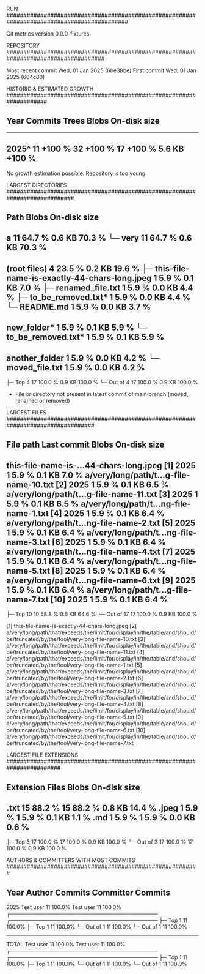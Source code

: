 RUN ############################################################################################

Git metrics version        0.0.0-fixtures

REPOSITORY #####################################################################################

Most recent commit         Wed, 01 Jan 2025 (6be38be)
First commit               Wed, 01 Jan 2025 (604c80)

HISTORIC & ESTIMATED GROWTH ####################################################################

Year        Commits                  Trees                  Blobs           On-disk size
------------------------------------------------------------------------------------------------
------------------------------------------------------------------------------------------------
2025^            11  +100 %             32  +100 %             17  +100 %         5.6 KB  +100 %
------------------------------------------------------------------------------------------------
No growth estimation possible: Repository is too young

LARGEST DIRECTORIES ############################################################################

Path                                                        Blobs           On-disk size
------------------------------------------------------------------------------------------------
a                                                              11  64.7 %         0.6 KB  70.3 %
└─ very                                                        11  64.7 %         0.6 KB  70.3 %
------------------------------------------------------------------------------------------------
(root files)                                                    4  23.5 %         0.2 KB  19.6 %
├─ this-file-name-is-exactly-44-chars-long.jpeg                 1   5.9 %         0.1 KB   7.0 %
├─ renamed_file.txt                                             1   5.9 %         0.0 KB   4.4 %
├─ to_be_removed.txt*                                           1   5.9 %         0.0 KB   4.4 %
└─ README.md                                                    1   5.9 %         0.0 KB   3.7 %
------------------------------------------------------------------------------------------------
new_folder*                                                     1   5.9 %         0.1 KB   5.9 %
└─ to_be_removed.txt*                                           1   5.9 %         0.1 KB   5.9 %
------------------------------------------------------------------------------------------------
another_folder                                                  1   5.9 %         0.0 KB   4.2 %
└─ moved_file.txt                                               1   5.9 %         0.0 KB   4.2 %
------------------------------------------------------------------------------------------------
├─ Top 4                                                       17 100.0 %         0.9 KB 100.0 %
└─ Out of 4                                                    17 100.0 %         0.9 KB 100.0 %

* File or directory not present in latest commit of main branch (moved, renamed or removed)

LARGEST FILES ##################################################################################

File path                              Last commit          Blobs           On-disk size
------------------------------------------------------------------------------------------------
this-file-name-is-...44-chars-long.jpeg [1]   2025              1   5.9 %         0.1 KB   7.0 %
a/very/long/path/t...g-file-name-10.txt [2]   2025              1   5.9 %         0.1 KB   6.5 %
a/very/long/path/t...g-file-name-11.txt [3]   2025              1   5.9 %         0.1 KB   6.5 %
a/very/long/path/t...ng-file-name-1.txt [4]   2025              1   5.9 %         0.1 KB   6.4 %
a/very/long/path/t...ng-file-name-2.txt [5]   2025              1   5.9 %         0.1 KB   6.4 %
a/very/long/path/t...ng-file-name-3.txt [6]   2025              1   5.9 %         0.1 KB   6.4 %
a/very/long/path/t...ng-file-name-4.txt [7]   2025              1   5.9 %         0.1 KB   6.4 %
a/very/long/path/t...ng-file-name-5.txt [8]   2025              1   5.9 %         0.1 KB   6.4 %
a/very/long/path/t...ng-file-name-6.txt [9]   2025              1   5.9 %         0.1 KB   6.4 %
a/very/long/path/t...g-file-name-7.txt [10]   2025              1   5.9 %         0.1 KB   6.4 %
------------------------------------------------------------------------------------------------
├─ Top 10                                                      10  58.8 %         0.6 KB  64.6 %
└─ Out of 17                                                   17 100.0 %         0.9 KB 100.0 %

[1] this-file-name-is-exactly-44-chars-long.jpeg
[2] a/very/long/path/that/exceeds/the/limit/for/display/in/the/table/and/should/be/truncated/by/the/tool/very-long-file-name-10.txt
[3] a/very/long/path/that/exceeds/the/limit/for/display/in/the/table/and/should/be/truncated/by/the/tool/very-long-file-name-11.txt
[4] a/very/long/path/that/exceeds/the/limit/for/display/in/the/table/and/should/be/truncated/by/the/tool/very-long-file-name-1.txt
[5] a/very/long/path/that/exceeds/the/limit/for/display/in/the/table/and/should/be/truncated/by/the/tool/very-long-file-name-2.txt
[6] a/very/long/path/that/exceeds/the/limit/for/display/in/the/table/and/should/be/truncated/by/the/tool/very-long-file-name-3.txt
[7] a/very/long/path/that/exceeds/the/limit/for/display/in/the/table/and/should/be/truncated/by/the/tool/very-long-file-name-4.txt
[8] a/very/long/path/that/exceeds/the/limit/for/display/in/the/table/and/should/be/truncated/by/the/tool/very-long-file-name-5.txt
[9] a/very/long/path/that/exceeds/the/limit/for/display/in/the/table/and/should/be/truncated/by/the/tool/very-long-file-name-6.txt
[10] a/very/long/path/that/exceeds/the/limit/for/display/in/the/table/and/should/be/truncated/by/the/tool/very-long-file-name-7.txt

LARGEST FILE EXTENSIONS ########################################################################

Extension                            Files                  Blobs           On-disk size
------------------------------------------------------------------------------------------------
.txt                                    15  88.2 %             15  88.2 %         0.8 KB  14.4 %
.jpeg                                    1   5.9 %              1   5.9 %         0.1 KB   1.1 %
.md                                      1   5.9 %              1   5.9 %         0.0 KB   0.6 %
------------------------------------------------------------------------------------------------
├─ Top 3                                17 100.0 %             17 100.0 %         0.9 KB 100.0 %
└─ Out of 3                             17 100.0 %             17 100.0 %         0.9 KB 100.0 %

AUTHORS & COMMITTERS WITH MOST COMMITS #########################################################

Year    Author                   Commits                Committer                Commits
------------------------------------------------------------------------------------------------

2025    Test user                     11  100.0%        Test user                     11  100.0%
        ┌───────────────────────────────────────        ┌───────────────────────────────────────
        ├─ Top 1                      11  100.0%        ├─ Top 1                      11  100.0%
        └─ Out of 1                   11  100.0%        └─ Out of 1                   11  100.0%

------------------------------------------------------------------------------------------------

TOTAL   Test user                     11  100.0%        Test user                     11  100.0%
        ┌───────────────────────────────────────        ┌───────────────────────────────────────
        ├─ Top 1                      11  100.0%        ├─ Top 1                      11  100.0%
        └─ Out of 1                   11  100.0%        └─ Out of 1                   11  100.0%


